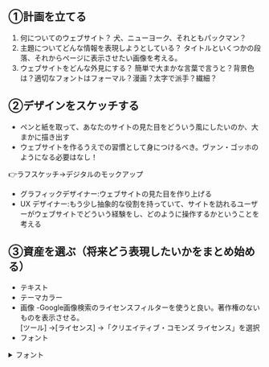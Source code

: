 ## ①計画を立てる
1. 何についてのウェブサイト？ 犬、ニューヨーク、それともパックマン？
2. 主題についてどんな情報を表現しようとしている？ タイトルといくつかの段落、それからページに表示させたい画像を考える。
3. ウェブサイトをどんな外見にする？ 簡単で大まかな言葉で言うと？背景色は？適切なフォントはフォーマル？漫画？太字で派手？繊細？

## ②デザインをスケッチする
- ペンと紙を取って、あなたのサイトの見た目をどういう風にしたいのか、大まかに描き出す
- ウェブサイトを作るうえでの習慣として身につけるべき。ヴァン・ゴッホのようになる必要はなし！

👉ラフスケッチ→デジタルのモックアップ

- グラフィックデザイナー:ウェブサイトの見た目を作り上げる 
- UX デザイナー:もう少し抽象的な役割を持っていて、サイトを訪れるユーザーがウェブサイトでどういう経験をし、どのように操作するかということを考える

## ③資産を選ぶ（将来どう表現したいかをまとめ始める）
- テキスト
- テーマカラー
- 画像
 -Google画像検索のライセンスフィルターを使うと良い。著作権のないものを表示させる。<br> [ツール] →[ライセンス] →「クリエイティブ・コモンズ ライセンス」を選択
- フォント

<details><summary>フォント</summary>
- 画像と同様に、多くのフォントはライセンスで保護されており、サイト内で自由に使用することはできない。
 Googleフォント(https://developers.google.com/fonts?hl=ja) は、Googleが自分自身で所有するウェブサービスであり、たくさんのフォントにアクセスすることができる<br><br>フォントが見つかったら、そのフォントを使用する方法は大きく分けて2つ

1. Google のサーバーからフォントを読み込むために、コードに参照を追加する
2. 自分のシステムにフォントファイルをダウンロードし、フォントをホスティングし、ウェブサイトのコードでホスティングしたコピーを使用する

※Google フォントでホスティングされているフォントを提供すると、フォントサービスがユーザーの IP アドレスを公開するため、EU のデータプライバシー規則である GDPR に抵触する可能性あり。これが問題になりそうな場合は、2 つ目の選択肢を選ぶ

！ Arial、Times New Roman、Courier New などの[セーフウェブフォント](https://web.mit.edu/jmorzins/www/fonts.html)を使用することもできる
</details>
